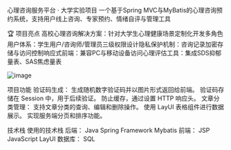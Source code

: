 心理咨询服务平台 · 大学实验项目
一个基于Spring MVC与MyBatis的心理咨询预约系统，支持用户线上咨询、专家预约、情绪自评与管理工具

🏆 项目亮点
​​高校心理咨询解决方案​​：针对大学生心理健康场景定制化开发
​​多角色用户体系​​：学生用户/咨询师/管理员三级权限设计
​​隐私保护机制​​：咨询记录加密存储与访问控制
​​响应式前端​​：兼容PC与移动设备访问
​​心理评估工具​​：集成SDS抑郁量表、SAS焦虑量表

![image](https://github.com/user-attachments/assets/ae84c64a-f114-4f17-8cb9-99af830fced6)

项目功能
验证码生成：
生成随机数字验证码并以图片形式返回给前端。
验证码存储在 Session 中，用于后续验证。
防止缓存，通过设置 HTTP 响应头。
文章分类管理：
支持文章分类的查询、编辑和删除操作。
使用 LayUI 表格组件进行数据展示。
实现服务端分页和排序功能。

技术栈
使用的技术栈
后端：
Java
Spring Framework
Mybatis
前端：
JSP
JavaScript
LayUI
数据库：
SQL

